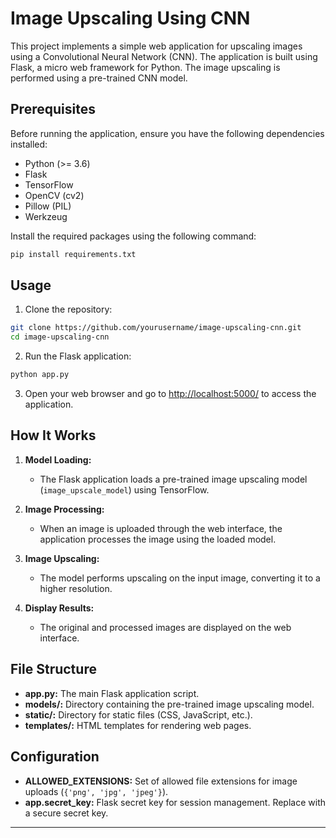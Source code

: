 # Image Upscaling Using CNN

This project implements a simple web application for upscaling images using a Convolutional Neural Network (CNN). The application is built using Flask, a micro web framework for Python. The image upscaling is performed using a pre-trained CNN model.

## Prerequisites

Before running the application, ensure you have the following dependencies installed:

- Python (>= 3.6)
- Flask
- TensorFlow
- OpenCV (cv2)
- Pillow (PIL)
- Werkzeug

Install the required packages using the following command:

```bash
pip install requirements.txt
```

## Usage

1. Clone the repository:

```bash
git clone https://github.com/yourusername/image-upscaling-cnn.git
cd image-upscaling-cnn
```

2. Run the Flask application:

```bash
python app.py
```

3. Open your web browser and go to [http://localhost:5000/](http://localhost:5000/) to access the application.

## How It Works

1. **Model Loading:**
   - The Flask application loads a pre-trained image upscaling model (`image_upscale_model`) using TensorFlow.

2. **Image Processing:**
   - When an image is uploaded through the web interface, the application processes the image using the loaded model.

3. **Image Upscaling:**
   - The model performs upscaling on the input image, converting it to a higher resolution.

4. **Display Results:**
   - The original and processed images are displayed on the web interface.

## File Structure

- **app.py:** The main Flask application script.
- **models/:** Directory containing the pre-trained image upscaling model.
- **static/:** Directory for static files (CSS, JavaScript, etc.).
- **templates/:** HTML templates for rendering web pages.

## Configuration

- **ALLOWED_EXTENSIONS:** Set of allowed file extensions for image uploads (`{'png', 'jpg', 'jpeg'}`).
- **app.secret_key:** Flask secret key for session management. Replace with a secure secret key.

---
